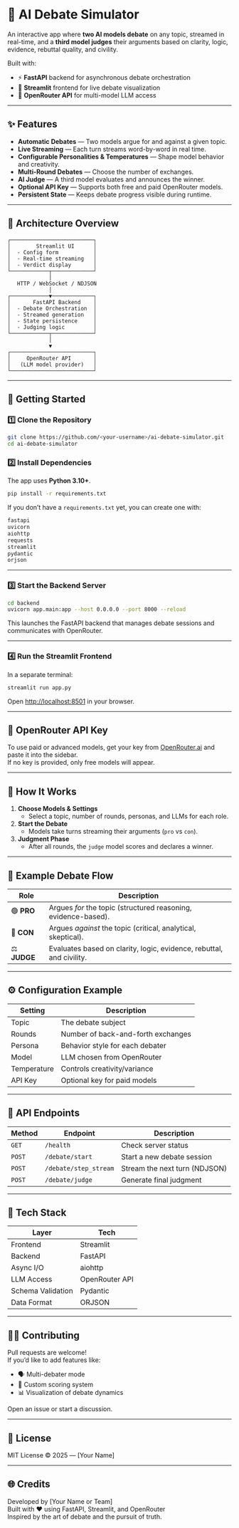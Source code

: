 # 🧠 AI Debate Simulator

An interactive app where **two AI models debate** on any topic, streamed in real-time, and a **third model judges** their arguments based on clarity, logic, evidence, rebuttal quality, and civility.

Built with:
- ⚡ **FastAPI** backend for asynchronous debate orchestration  
- 🧩 **Streamlit** frontend for live debate visualization  
- 🤖 **OpenRouter API** for multi-model LLM access  

---

## ✨ Features

- **Automatic Debates** — Two models argue for and against a given topic.
- **Live Streaming** — Each turn streams word-by-word in real time.
- **Configurable Personalities & Temperatures** — Shape model behavior and creativity.
- **Multi-Round Debates** — Choose the number of exchanges.
- **AI Judge** — A third model evaluates and announces the winner.
- **Optional API Key** — Supports both free and paid OpenRouter models.
- **Persistent State** — Keeps debate progress visible during runtime.

---

## 🧱 Architecture Overview

```
┌──────────────────────────┐
│        Streamlit UI      │
│  - Config form           │
│  - Real-time streaming   │
│  - Verdict display       │
└────────────┬─────────────┘
             │
   HTTP / WebSocket / NDJSON
             │
┌────────────▼─────────────┐
│       FastAPI Backend    │
│  - Debate Orchestration  │
│  - Streamed generation   │
│  - State persistence     │
│  - Judging logic         │
└────────────┬─────────────┘
             │
             ▼
┌──────────────────────────┐
│     OpenRouter API       │
│   (LLM model provider)   │
└──────────────────────────┘
```

---

## 🚀 Getting Started

### 1️⃣ Clone the Repository
```bash
git clone https://github.com/<your-username>/ai-debate-simulator.git
cd ai-debate-simulator
```

### 2️⃣ Install Dependencies
The app uses **Python 3.10+**.

```bash
pip install -r requirements.txt
```

If you don’t have a `requirements.txt` yet, you can create one with:
```txt
fastapi
uvicorn
aiohttp
requests
streamlit
pydantic
orjson
```

---

### 3️⃣ Start the Backend Server
```bash
cd backend
uvicorn app.main:app --host 0.0.0.0 --port 8000 --reload
```

This launches the FastAPI backend that manages debate sessions and communicates with OpenRouter.

---

### 4️⃣ Run the Streamlit Frontend
In a separate terminal:

```bash
streamlit run app.py
```

Open [http://localhost:8501](http://localhost:8501) in your browser.

---

## 🔑 OpenRouter API Key

To use paid or advanced models, get your key from [OpenRouter.ai](https://openrouter.ai) and paste it into the sidebar.  
If no key is provided, only free models will appear.

---

## 🧩 How It Works

1. **Choose Models & Settings**
   - Select a topic, number of rounds, personas, and LLMs for each role.
2. **Start the Debate**
   - Models take turns streaming their arguments (`pro` vs `con`).
3. **Judgment Phase**
   - After all rounds, the `judge` model scores and declares a winner.

---

## 🧠 Example Debate Flow

| Role | Description |
|------|--------------|
| 🟢 **PRO** | Argues *for* the topic (structured reasoning, evidence-based). |
| 🔴 **CON** | Argues *against* the topic (critical, analytical, skeptical). |
| ⚖️ **JUDGE** | Evaluates based on clarity, logic, evidence, rebuttal, and civility. |

---

## ⚙️ Configuration Example

| Setting | Description |
|----------|-------------|
| Topic | The debate subject |
| Rounds | Number of back-and-forth exchanges |
| Persona | Behavior style for each debater |
| Model | LLM chosen from OpenRouter |
| Temperature | Controls creativity/variance |
| API Key | Optional key for paid models |

---

## 🧪 API Endpoints

| Method | Endpoint | Description |
|--------|-----------|-------------|
| `GET` | `/health` | Check server status |
| `POST` | `/debate/start` | Start a new debate session |
| `POST` | `/debate/step_stream` | Stream the next turn (NDJSON) |
| `POST` | `/debate/judge` | Generate final judgment |

---

## 🧰 Tech Stack

| Layer | Tech |
|--------|------|
| Frontend | Streamlit |
| Backend | FastAPI |
| Async I/O | aiohttp |
| LLM Access | OpenRouter API |
| Schema Validation | Pydantic |
| Data Format | ORJSON |

---

## 🧑‍💻 Contributing

Pull requests are welcome!  
If you’d like to add features like:
- 🗣️ Multi-debater mode  
- 🧮 Custom scoring system  
- 📊 Visualization of debate dynamics  

Open an issue or start a discussion.

---

## 🪪 License

MIT License © 2025 — [Your Name]

---

## 🌐 Credits

Developed by [Your Name or Team]  
Built with ❤️ using FastAPI, Streamlit, and OpenRouter  
Inspired by the art of debate and the pursuit of truth.

